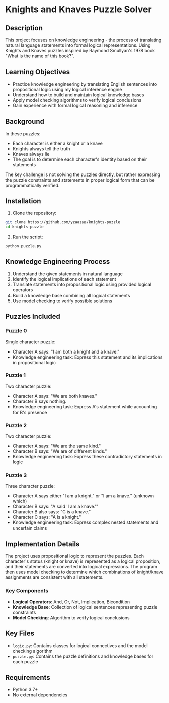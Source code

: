 # Knights and Knaves Puzzle Solver

## Description
This project focuses on knowledge engineering - the process of translating natural language statements into formal logical representations. Using Knights and Knaves puzzles inspired by Raymond Smullyan's 1978 book "What is the name of this book?".

## Learning Objectives
- Practice knowledge engineering by translating English sentences into propositional logic using my logical inference engine
- Understand how to build and maintain logical knowledge bases
- Apply model checking algorithms to verify logical conclusions
- Gain experience with formal logical reasoning and inference

## Background
In these puzzles:
- Each character is either a knight or a knave
- Knights always tell the truth
- Knaves always lie
- The goal is to determine each character's identity based on their statements

The key challenge is not solving the puzzles directly, but rather expressing the puzzle constraints and statements in proper logical form that can be programmatically verified.

## Installation

1. Clone the repository:
```bash
git clone https://github.com/yzaazaa/knights-puzzle
cd knights-puzzle
```

2. Run the script:
```bash
python puzzle.py
```

## Knowledge Engineering Process
1. Understand the given statements in natural language
2. Identify the logical implications of each statement
3. Translate statements into propositional logic using provided logical operators
4. Build a knowledge base combining all logical statements
5. Use model checking to verify possible solutions

## Puzzles Included

### Puzzle 0
Single character puzzle:
- Character A says: "I am both a knight and a knave."
- Knowledge engineering task: Express this statement and its implications in propositional logic

### Puzzle 1
Two character puzzle:
- Character A says: "We are both knaves."
- Character B says nothing.
- Knowledge engineering task: Express A's statement while accounting for B's presence

### Puzzle 2
Two character puzzle:
- Character A says: "We are the same kind."
- Character B says: "We are of different kinds."
- Knowledge engineering task: Express these contradictory statements in logic

### Puzzle 3
Three character puzzle:
- Character A says either "I am a knight." or "I am a knave." (unknown which)
- Character B says: "A said 'I am a knave.'"
- Character B also says: "C is a knave."
- Character C says: "A is a knight."
- Knowledge engineering task: Express complex nested statements and uncertain claims

## Implementation Details
The project uses propositional logic to represent the puzzles. Each character's status (knight or knave) is represented as a logical proposition, and their statements are converted into logical expressions. The program then uses model checking to determine which combinations of knight/knave assignments are consistent with all statements.

### Key Components
- **Logical Operators**: And, Or, Not, Implication, Bicondition
- **Knowledge Base**: Collection of logical sentences representing puzzle constraints
- **Model Checking**: Algorithm to verify logical conclusions

## Key Files
- `logic.py`: Contains classes for logical connectives and the model checking algorithm
- `puzzle.py`: Contains the puzzle definitions and knowledge bases for each puzzle

## Requirements
- Python 3.7+
- No external dependencies
